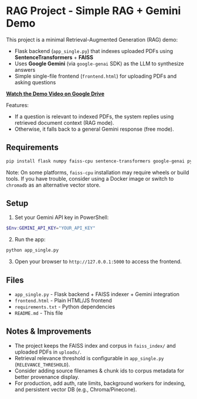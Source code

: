 # RAG Project - Simple RAG + Gemini Demo

This project is a minimal Retrieval-Augmented Generation (RAG) demo:
- Flask backend (`app_single.py`) that indexes uploaded PDFs using **SentenceTransformers** + **FAISS**
- Uses **Google Gemini** (via `google-genai` SDK) as the LLM to synthesize answers
- Simple single-file frontend (`frontend.html`) for uploading PDFs and asking questions

[**Watch the Demo Video on Google Drive**](https://drive.google.com/file/d/1A-_AT5dWRp73Koz6ZK25A0yKK8V8pMeu/view?usp=sharing)

Features:
- If a question is relevant to indexed PDFs, the system replies using retrieved document context (RAG mode).
- Otherwise, it falls back to a general Gemini response (free mode).

## Requirements

```bash
pip install flask numpy faiss-cpu sentence-transformers google-genai pypdf
```

Note: On some platforms, `faiss-cpu` installation may require wheels or build tools. If you have trouble, consider using a Docker image or switch to `chromadb` as an alternative vector store.

## Setup

1. Set your Gemini API key in PowerShell:
```powershell
$Env:GEMINI_API_KEY="YOUR_API_KEY"
```

2. Run the app:
```bash
python app_single.py
```

3. Open your browser to `http://127.0.0.1:5000` to access the frontend.

## Files
- `app_single.py` - Flask backend + FAISS indexer + Gemini integration
- `frontend.html` - Plain HTML/JS frontend
- `requirements.txt` - Python dependencies
- `README.md` - This file

## Notes & Improvements
- The project keeps the FAISS index and corpus in `faiss_index/` and uploaded PDFs in `uploads/`.
- Retrieval relevance threshold is configurable in `app_single.py` (`RELEVANCE_THRESHOLD`).
- Consider adding source filenames & chunk ids to corpus metadata for better provenance display.
- For production, add auth, rate limits, background workers for indexing, and persistent vector DB (e.g., Chroma/Pinecone).

